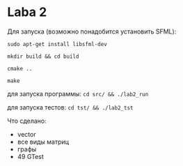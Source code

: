 # Laba 2

Для запуска (возможно понадобится установить SFML):

`
sudo apt-get install libsfml-dev
`

`
mkdir build && cd build
`

`
cmake ..
`

`
make
`

для запуска программы:
`
cd src/ && ./lab2_run
`

для запуска тестов:
`
cd tst/ && ./lab2_tst
`


Что сделано:
* vector
* все виды матриц
* графы
* 49 GTest

